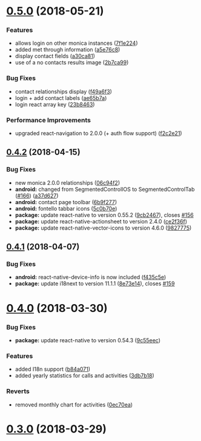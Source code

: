 <a name="0.5.0"></a>
# [0.5.0](https://github.com/monicahq/chandler/compare/0.4.2...0.5.0) (2018-05-21)

### Features

* allows login on other monica instances ([7f1e224](https://github.com/monicahq/chandler/commit/7f1e224))
* added met through information ([a5e76c8](https://github.com/monicahq/chandler/commit/a5e76c8))
* display contact fields ([a30ca81](https://github.com/monicahq/chandler/commit/a30ca81))
* use of a no contacts results image ([2b7ca99](https://github.com/monicahq/chandler/commit/2b7ca99))

### Bug Fixes

* contact relationships display ([f49a6f3](https://github.com/monicahq/chandler/commit/f49a6f3))
* login + add contact labels ([ae65b7a](https://github.com/monicahq/chandler/commit/ae65b7a))
* login react array key ([23b8463](https://github.com/monicahq/chandler/commit/23b8463))

### Performance Improvements

* upgraded react-navigation to 2.0.0 (+ auth flow support) ([f2c2e21](https://github.com/monicahq/chandler/commit/f2c2e21))



<a name="0.4.2"></a>
## [0.4.2](https://github.com/monicahq/chandler/compare/0.4.1...0.4.2) (2018-04-15)


### Bug Fixes

* new monica 2.0.0 relationships ([06c94f2](https://github.com/monicahq/chandler/commit/06c94f2))
* **android:** changed from SegmentedControlIOS to SegmentedControlTab ([#166](https://github.com/monicahq/chandler/issues/166)) ([a37d627](https://github.com/monicahq/chandler/commit/a37d627))
* **android:** contact page toolbar ([6b9f277](https://github.com/monicahq/chandler/commit/6b9f277))
* **android:** fontello tabbar icons ([5c0b70e](https://github.com/monicahq/chandler/commit/5c0b70e))
* **package:** update react-native to version 0.55.2 ([9cb2467](https://github.com/monicahq/chandler/commit/9cb2467)), closes [#156](https://github.com/monicahq/chandler/issues/156)
* **package:** update react-native-actionsheet to version 2.4.0 ([ce2f36f](https://github.com/monicahq/chandler/commit/ce2f36f))
* **package:** update react-native-vector-icons to version 4.6.0 ([9827775](https://github.com/monicahq/chandler/commit/9827775))


<a name="0.4.1"></a>
## [0.4.1](https://github.com/monicahq/chandler/compare/0.4.0...0.4.1) (2018-04-07)


### Bug Fixes

* **android:** react-native-device-info is now included ([f435c5e](https://github.com/monicahq/chandler/commit/f435c5e))
* **package:** update i18next to version 11.1.1 ([8e73e14](https://github.com/monicahq/chandler/commit/8e73e14)), closes [#159](https://github.com/monicahq/chandler/issues/159)



<a name="0.4.0"></a>
# [0.4.0](https://github.com/monicahq/chandler/compare/0.3.0...0.4.0) (2018-03-30)


### Bug Fixes

* **package:** update react-native to version 0.54.3 ([9c55eec](https://github.com/monicahq/chandler/commit/9c55eec))


### Features

* added I18n support ([b84a071](https://github.com/monicahq/chandler/commit/b84a071))
* added yearly statistics for calls and activities ([3db7b18](https://github.com/monicahq/chandler/commit/3db7b18))


### Reverts

* removed monthly chart for activities ([0ec70ea](https://github.com/monicahq/chandler/commit/0ec70ea))



<a name="0.3.0"></a>
# [0.3.0](https://github.com/monicahq/chandler/compare/dd8c7a8...0.3.0) (2018-03-29)
